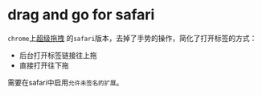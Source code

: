 # drag and go for safari

`chrome`上[超级拖拽](https://chrome.google.com/webstore/detail/drag-and-go/jaikcnhlohebodlpkmjepipngegjbfpg) 的`safari`版本，去掉了手势的操作，简化了打开标签的方式：
- 后台打开标签链接往上拖
- 直接打开往下拖

需要在safari中启用`允许未签名的扩展`。

